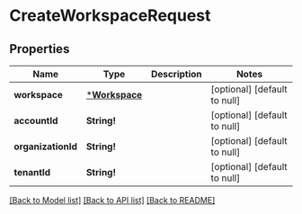 # CreateWorkspaceRequest

## Properties
Name | Type | Description | Notes
------------ | ------------- | ------------- | -------------
**workspace** | [***Workspace**](Workspace.md) |  | [optional] [default to null]
**accountId** | **String!** |  | [optional] [default to null]
**organizationId** | **String!** |  | [optional] [default to null]
**tenantId** | **String!** |  | [optional] [default to null]

[[Back to Model list]](../README.md#documentation-for-models) [[Back to API list]](../README.md#documentation-for-api-endpoints) [[Back to README]](../README.md)


